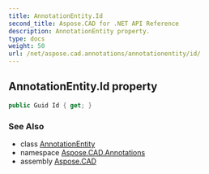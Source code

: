 ```yaml
---
title: AnnotationEntity.Id
second_title: Aspose.CAD for .NET API Reference
description: AnnotationEntity property. 
type: docs
weight: 50
url: /net/aspose.cad.annotations/annotationentity/id/
---
```

## AnnotationEntity.Id property

```csharp
public Guid Id { get; }
```

### See Also

* class [AnnotationEntity](../)
* namespace [Aspose.CAD.Annotations](../../../aspose.cad.annotations/)
* assembly [Aspose.CAD](../../../)


